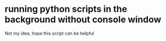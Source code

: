 # running python scripts in the background without console window

Not my idea, hope this script can be helpful

